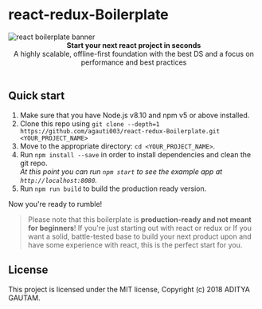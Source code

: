 # react-redux-Boilerplate
<img src="https://cdn-images-1.medium.com/max/1600/1*XLPUfIkmIA01h1D0ti-wJw.png" alt="react boilerplate banner" align="center" />
<br />
<div align="center"><strong>Start your next react project in seconds</strong></div>
<div align="center">A highly scalable, offline-first foundation with the best DS and a focus on performance and best practices</div>
<br />

## Quick start

1.  Make sure that you have Node.js v8.10 and npm v5 or above installed.
2.  Clone this repo using `git clone --depth=1 https://github.com/agauti003/react-redux-Boilerplate.git <YOUR_PROJECT_NAME>`
3.  Move to the appropriate directory: `cd <YOUR_PROJECT_NAME>`.<br />
4.  Run `npm install --save` in order to install dependencies and clean the git repo.<br />
    _At this point you can run `npm start` to see the example app at `http://localhost:8080`._
5.  Run `npm run build` to build the production ready version.

Now you're ready to rumble!

> Please note that this boilerplate is **production-ready and not meant for beginners**! If you're just starting out with react or redux or If you want a solid, battle-tested base to build your next product upon and have some experience with react, this is the perfect start for you.

## License

This project is licensed under the MIT license, Copyright (c) 2018 ADITYA
GAUTAM.
